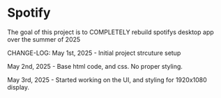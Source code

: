 # Spotify
The goal of this project is to COMPLETELY rebuild spotifys desktop app over the summer of 2025


CHANGE-LOG:
  May 1st, 2025
      - Initial project strcuture setup

  May 2nd, 2025
      - Base html code, and css. No proper styling.

  May 3rd, 2025
      - Started working on the UI, and styling for 1920x1080 display.
